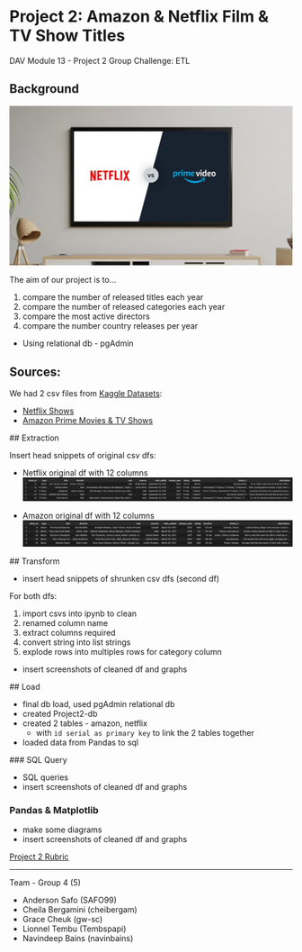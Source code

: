 # Project 2: Amazon & Netflix Film & TV Show Titles
DAV Module 13 - Project 2 Group Challenge: ETL

## Background 

![netflix-vs-amazon-prime-1095127274.webp](Images/netflix-vs-amazon-prime-1095127274.webp)

<!-- 

√ Proposal cites at least two sources of data
√ Proposal includes the type of final production database to load the data into (relational or non-relational)
√ Gives relevant and succinct description of findings (2–3 sentences)

-->

The aim of our project is to...
<!-- uncover patterns in credit card fraud. We’ll examine relationships between transaction types and location, purchase prices and times of day, purchase trends over the course of a year, and other related relationships derived from the data. -->
1. compare the number of released titles each year
2. compare the number of released categories each year
3. compare the most active directors
4. compare the number country releases per year


* Using relational db - pgAdmin


## Sources:

We had 2 csv files from [Kaggle Datasets](https://www.kaggle.com/datasets/):
* [Netflix Shows](https://www.kaggle.com/datasets/shivamb/netflix-shows)
* [Amazon Prime Movies & TV Shows](https://www.kaggle.com/datasets/shivamb/amazon-prime-movies-and-tv-shows)


<!-- 

√ Extract: indicates the original data sources and how the data were formatted at a professional level
√ Transform: explains what data clearing or transformation was required at a professional level
√ Load: explains the final database, tables/collections, and why the topic was chosen at a professional level 

-->


## Extraction

Insert head snippets of original csv dfs:

* Netflix original df with 12 columns
![Netflix_original_df.png](Images/Netflix_original_df.png)

* Amazon original df with 12 columns
![Amazon_original_df.png](Images/Amazon_original_df.png)


## Transform

* insert head snippets of shrunken csv dfs (second df)

For both dfs:
1. import csvs into ipynb to clean
2. renamed column name
3. extract columns required
4. convert string into list strings
5. explode rows into multiples rows for category column

* insert screenshots of cleaned df and graphs

## Load

* final db load, used pgAdmin relational db
* created Project2-db
* created 2 tables - amazon, netflix
    * with `id serial as primary key` to link the 2 tables together
* loaded data from Pandas to sql

### SQL Query

* SQL queries
* insert screenshots of cleaned df and graphs

### Pandas & Matplotlib
* make some diagrams
* insert screenshots of cleaned df and graphs


<!--

√ Successfully uploaded to GitHub; demonstrating professional quality of presentation
√ GitHub repository is free of unnecessary files and folders and has an appropriate .gitignore in use
√ The README is customized to a professional level

 -->


[Project 2 Rubric](https://docs.google.com/document/d/1-sJWb5pq3OeFBPAZ_IDXR9LJvY7PoCUickgjTsPVnWo/edit)

- - -

 Team - Group 4 (5)

* Anderson Safo (SAFO99)
* Cheila Bergamini (cheibergam)
* Grace Cheuk (gw-sc)
* Lionnel Tembu (Tembspapi)
* Navindeep Bains (navinbains)
